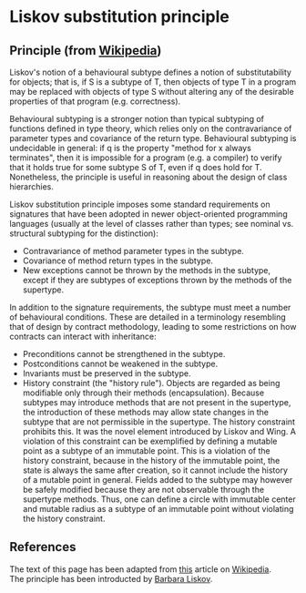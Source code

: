 # Liskov substitution principle

## Principle (from [Wikipedia](https://www.wikipedia.org/))
Liskov's notion of a behavioural subtype defines a notion of substitutability for objects; that is, if S is a subtype of T, then objects of type T in a program may be replaced with objects of type S without altering any of the desirable properties of that program (e.g. correctness).

Behavioural subtyping is a stronger notion than typical subtyping of functions defined in type theory, which relies only on the contravariance of parameter types and covariance of the return type. Behavioural subtyping is undecidable in general: if q is the property "method for x always terminates", then it is impossible for a program (e.g. a compiler) to verify that it holds true for some subtype S of T, even if q does hold for T. Nonetheless, the principle is useful in reasoning about the design of class hierarchies.

Liskov substitution principle imposes some standard requirements on signatures that have been adopted in newer object-oriented programming languages (usually at the level of classes rather than types; see nominal vs. structural subtyping for the distinction):

* Contravariance of method parameter types in the subtype.
* Covariance of method return types in the subtype.
* New exceptions cannot be thrown by the methods in the subtype, except if they are subtypes of exceptions thrown by the methods of the supertype.

In addition to the signature requirements, the subtype must meet a number of behavioural conditions. These are detailed in a terminology resembling that of design by contract methodology, leading to some restrictions on how contracts can interact with inheritance:

* Preconditions cannot be strengthened in the subtype.
* Postconditions cannot be weakened in the subtype.
* Invariants must be preserved in the subtype.
* History constraint (the "history rule"). Objects are regarded as being modifiable only through their methods (encapsulation). Because subtypes may introduce methods that are not present in the supertype, the introduction of these methods may allow state changes in the subtype that are not permissible in the supertype. The history constraint prohibits this. It was the novel element introduced by Liskov and Wing. A violation of this constraint can be exemplified by defining a mutable point as a subtype of an immutable point. This is a violation of the history constraint, because in the history of the immutable point, the state is always the same after creation, so it cannot include the history of a mutable point in general. Fields added to the subtype may however be safely modified because they are not observable through the supertype methods. Thus, one can define a circle with immutable center and mutable radius as a subtype of an immutable point without violating the history constraint.

## References

The text of this page has been adapted from [this](https://en.wikipedia.org/wiki/Liskov_substitution_principle) article on  [Wikipedia](https://www.wikipedia.org/).  
The principle has been introducted by [Barbara Liskov](https://en.wikipedia.org/wiki/Barbara_Liskov).  
